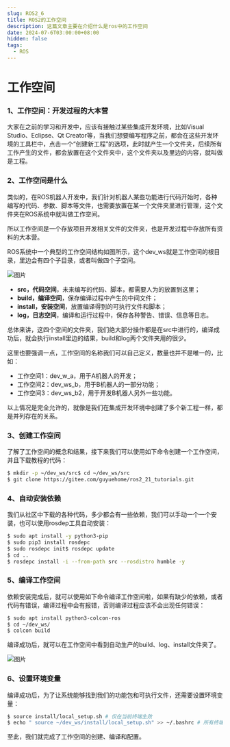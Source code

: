 ```yaml
---
slug: ROS2_6
title: ROS2的工作空间
description: 这篇文章主要在介绍什么是ros中的工作空间
date: 2024-07-6T03:00:00+08:00
hidden: false 
tags:
  -	ROS
---
```

# 工作空间

### 1、工作空间：开发过程的大本营

大家在之前的学习和开发中，应该有接触过某些集成开发环境，比如Visual Studio、Eclipse、Qt Creator等，当我们想要编写程序之前，都会在这些开发环境的工具栏中，点击一个“创建新工程”的选项，此时就产生一个文件夹，后续所有工作产生的文件，都会放置在这个文件夹中，这个文件夹以及里边的内容，就叫做是工程。



### 2、工作空间是什么

类似的，在ROS机器人开发中，我们针对机器人某些功能进行代码开始时，各种编写的代码、参数、脚本等文件，也需要放置在某一个文件夹里进行管理，这个文件夹在ROS系统中就叫做工作空间。



所以工作空间是一个存放项目开发相关文件的文件夹，也是开发过程中存放所有资料的大本营。



ROS系统中一个典型的工作空间结构如图所示，这个dev_ws就是工作空间的根目录，里边会有四个子目录，或者叫做四个子空间。



![图片](https://image.baidu.com/search/down?url=https://mmbiz.qpic.cn/mmbiz_png/ZUHCFZqSZzst4qbx4TjJbvib3lF1f5KicvibEupRIMPRO6MOXticrFAX5EcUicyO0XRAgroq8J5DZkzdicaoJ2gPS5DQ/640?wx_fmt=png&tp=webp&wxfrom=5&wx_lazy=1&wx_co=1)



- **src，代码空间**，未来编写的代码、脚本，都需要人为的放置到这里；
- **build，编译空间**，保存编译过程中产生的中间文件；
- **install，安装空间**，放置编译得到的可执行文件和脚本；
- **log，日志空间**，编译和运行过程中，保存各种警告、错误、信息等日志。



总体来讲，这四个空间的文件夹，我们绝大部分操作都是在src中进行的，编译成功后，就会执行install里边的结果，build和log两个文件夹用的很少。



这里也要强调一点，工作空间的名称我们可以自己定义，数量也并不是唯一的，比如：



- 工作空间1：dev_w_a，用于A机器人的开发；
- 工作空间2：dev_ws_b，用于B机器人的一部分功能；
- 工作空间3：dev_ws_b2，用于开发B机器人另外一些功能。



以上情况是完全允许的，就像是我们在集成开发环境中创建了多个新工程一样，都是并列存在的关系。



### 3、创建工作空间

了解了工作空间的概念和结果，接下来我们可以使用如下命令创建一个工作空间，并且下载教程的代码：



```bash
$ mkdir -p ~/dev_ws/src$ cd ~/dev_ws/src
$ git clone https://gitee.com/guyuehome/ros2_21_tutorials.git
```



### 4、自动安装依赖

我们从社区中下载的各种代码，多少都会有一些依赖，我们可以手动一个一个安装，也可以使用rosdep工具自动安装：



```bash
$ sudo apt install -y python3-pip
$ sudo pip3 install rosdepc
$ sudo rosdepc init$ rosdepc update
$ cd ..
$ rosdepc install -i --from-path src --rosdistro humble -y
```



### 5、编译工作空间

依赖安装完成后，就可以使用如下命令编译工作空间啦，如果有缺少的依赖，或者代码有错误，编译过程中会有报错，否则编译过程应该不会出现任何错误：



```bash
$ sudo apt install python3-colcon-ros
$ cd ~/dev_ws/
$ colcon build
```



编译成功后，就可以在工作空间中看到自动生产的build、log、install文件夹了。



![图片](https://image.baidu.com/search/down?url=https://mmbiz.qpic.cn/mmbiz_png/ZUHCFZqSZzst4qbx4TjJbvib3lF1f5KicvdetkBLqdLXt03ccegx3ljvd8u1RZb2c0S5G8PGKtQicA0W4WRr0eu5g/640?wx_fmt=png&tp=webp&wxfrom=5&wx_lazy=1&wx_co=1)





### 6、设置环境变量

编译成功后，为了让系统能够找到我们的功能包和可执行文件，还需要设置环境变量：



```bash
$ source install/local_setup.sh # 仅在当前终端生效
$ echo " source ~/dev_ws/install/local_setup.sh" >> ~/.bashrc # 所有终端均生效
```



至此，我们就完成了工作空间的创建、编译和配置。
